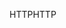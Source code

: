 <span data-ttu-id="48199-101">HTTP</span><span class="sxs-lookup"><span data-stu-id="48199-101">HTTP</span></span>